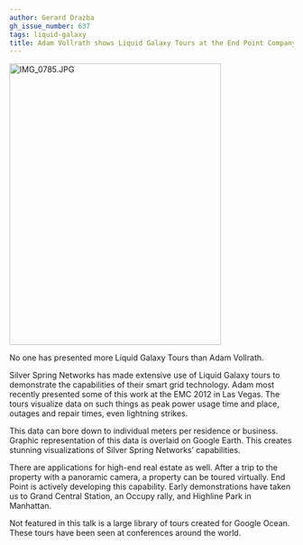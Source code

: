 ```yaml
---
author: Gerard Drazba
gh_issue_number: 637
tags: liquid-galaxy
title: Adam Vollrath shows Liquid Galaxy Tours at the End Point Company Meeting
---
```


<a href="https://www.flickr.com/photos/80083124@N08/7371866406/" title="IMG_0785.JPG by endpoint920, on Flickr"><img alt="IMG_0785.JPG" height="500" src="/blog/2012/06/14/adam-vollrath-shows-liquid-galaxy-tours/image-0.jpeg" width="375"/></a>

No one has presented more Liquid Galaxy Tours than Adam Vollrath.

Silver Spring Networks has made extensive use of Liquid Galaxy tours to demonstrate the capabilities of their smart grid technology. Adam most recently presented some of this work at the EMC 2012 in Las Vegas. The tours visualize data on such things as peak power usage time and place, outages and repair times, even lightning strikes.

This data can bore down to individual meters per residence or business. Graphic representation of this data is overlaid on Google Earth. This creates stunning visualizations of Silver Spring Networks’ capabilities.

There are applications for high-end real estate as well. After a trip to the property with a panoramic camera, a property can be toured virtually. End Point is actively developing this capability. Early demonstrations have taken us to Grand Central Station, an Occupy rally, and Highline Park in Manhattan.

Not featured in this talk is a large library of tours created for Google Ocean. These tours have been seen at conferences around the world.
